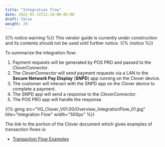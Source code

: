 ```yaml
---
title: "Integration flow"
date: 2022-01-31T12:18:00-05:00
draft: false
weight: 20
---
```


{{% notice warning %}}
This vendor guide is currently under construction and its contents should not be used until further notice.
{{% /notice %}}

To summarize the integration flow:  
1. Payment requests will be generated by POS PRO and passed to the *CloverConnector*.  
2. The *CloverConnector* will send payment requests via a LAN to the **Secure Network Pay Display** (**SNPD**) app running on the Clover device.  
3. The customer will interact with the SNPD app on the Clover device to complete a payment.  
4. The SNPD app will send a response to the *CloverConnector*.  
5. The POS PRO app will handle the response.

{{% gimg src="VG_Clover_V01.00/Overview_IntegrationFlow_01.jpg" title="Integration Flow" width="500px" %}}

The link to the portion of the Clover document which gives examples of transaction flows is:  
* [Transaction Flow Examples](https://docs.clover.com/docs/transaction-flow-examples)
